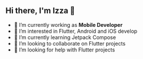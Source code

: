 ## Hi there, I'm Izza 👋

- 🔭 I’m currently working as **Mobile Developer**
- 👀 I’m interested in Flutter, Android and iOS develop
- 🌱 I’m currently learning Jetpack Compose
- 👯 I’m looking to collaborate on Flutter projects
- 🤔 I’m looking for help with Flutter projects
